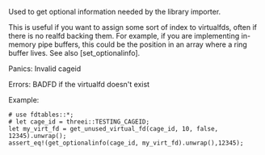 Used to get optional information needed by the library importer.  

This is useful if you want to assign some sort of index to virtualfds,
often if there is no realfd backing them.  For example, if you are 
implementing in-memory pipe buffers, this could be the position in an 
array where a ring buffer lives.   See also [set_optionalinfo].

Panics:
    Invalid cageid

Errors:
    BADFD if the virtualfd doesn't exist

Example:
```
# use fdtables::*;
# let cage_id = threei::TESTING_CAGEID;
let my_virt_fd = get_unused_virtual_fd(cage_id, 10, false, 12345).unwrap();
assert_eq!(get_optionalinfo(cage_id, my_virt_fd).unwrap(),12345);
```

